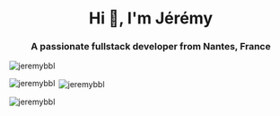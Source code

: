 <h1 align="center">Hi 👋, I'm Jérémy</h1>
<h3 align="center">A passionate fullstack developer from Nantes, France</h3>

<p align="left"> <img src="https://komarev.com/ghpvc/?username=jeremybbl&label=Profile%20views&color=0e75b6&style=flat" alt="jeremybbl" /> </p>

<p><img align="left" src="https://github-readme-stats.vercel.app/api/top-langs?username=jeremybbl&show_icons=true&locale=en&layout=compact" alt="jeremybbl" /></p>

<p>&nbsp;<img align="center" src="https://github-readme-stats.vercel.app/api?username=jeremybbl&show_icons=true&locale=en" alt="jeremybbl" /></p>

<p><img align="center" src="https://github-readme-streak-stats.herokuapp.com/?user=jeremybbl&" alt="jeremybbl" /></p>

